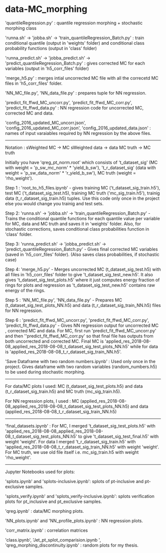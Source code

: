 # data-MC_morphing

'quantileRegression.py' : quantile regression morphing + stochastic morphing class 

'runna.sh' -> 'jobba.sh' -> 'train_quantileRegression_Batch.py' : train conditional quantile (output in 'weights' folder) and conditional class probability functions (output in 'class' folder)

'runna_predict.sh' -> 'jobba_predict.sh' -> 'predict_quantileRegression_Batch.py' : gives corrected MC for each variables (output in 'h5_corr_files' folder)

'merge_h5.py' : merges intial uncorrected MC file with all the correcetd MC files in 'h5_corr_files' folder.

'NN_MC_file.py', 'NN_data_file.py' : prepares tuple for NN regression.

'predict_fit_ffwd_MC_uncorr.py', 'predict_fit_ffwd_MC_corr.py', 'predict_fit_ffwd_data.py' : NN regression code for uncorrected MC, corrected MC and data.

'config_2016_updated_MC_uncorr.json', 'config_2016_updated_MC_corr.json', 'config_2016_updated_data.json' : names of input varaiables required by NN regression by the above files.

-----------------------------------------------------------------------------------------------------------------------------

Notation : sWeighted MC -> MC
           sWeighted data -> data
           MC truth -> MC truth

Initially you have 'qreg_pt_norm.root' which consists of 't_dataset_sig' (MC with weight = 'p_sw_mc_norm' * 'yield_b_sw'), 't_r_dataset_sig' (data with weight = 'p_sw_data_norm' * 'r_yield_b_sw'), MC truth (weight = 'rho_weight').

Step 1 : 'root_to_h5_files.ipynb' - gives training MC ('t_dataset_sig_train.h5'), test MC ('t_dataset_sig_test.h5), training MC truth ('mc_sig_train.h5'), trainig data (t_r_dataset_sig_train.h5) tuples. Use this code only once in the project else you would change you trainig and test sets.

Step 2: 'runna.sh' -> 'jobba.sh' -> 'train_quantileRegression_Batch.py' - Trains the conditional quantile functions for each quantile value per variable for MC, data and MC truth and saves it in 'weights' folder. Also, for stochastic corrections, saves conditional class probabilities function in 'class' folder.

Step 3: 'runna_predict.sh' -> 'jobba_predict.sh' -> 'predict_quantileRegression_Batch.py' - Gives final corrected MC variables (saved in 'h5_corr_files' folder). (Also saves class probabilities, if stochastic case)

Step 4: 'merge_h5.py' - Merges uncorrected MC (t_dataset_sig_test.h5) with all files in 'h5_corr_files' folder to give 't_dataset_sig_test_new.h5'. It also gives 't_dataset_sig_test_plots.h5' where it just computes energy fraction of rings for plots and regression as 't_dataset_sig_test_new.h5' contains raw energy of the rings.

Step 5 : 'NN_MC_file.py', 'NN_data_file.py' - Prepares MC (t_dataset_sig_test_plots_NN.h5) and data (t_r_dataset_sig_train_NN.h5) files for NN regression.

Step 6 : 'predict_fit_ffwd_MC_uncorr.py', 'predict_fit_ffwd_MC_corr.py', 'predict_fit_ffwd_data.py' - Gives NN regression output for uncorrected MC , corrected MC and data. For MC, first run 'predict_fit_ffwd_MC_uncorr.py' and then ''predict_fit_ffwd_MC_corr.py' so that final file has outputs from both uncorrected and corrected MC. Final MC is 'applied_res_2018-08-08_applied_res_2018-08-08_t_dataset_sig_test_plots_NN.h5' while for data is 'applied_res_2018-08-08_t_r_dataset_sig_train_NN.h5'. 

'Save Dataframe with two random numbers.ipynb' : Used only once in the project. Gives dataframe with two random variables (random_numbers.h5) to be used during stochastic morphing.

---------------------------------------------------------------------

For data/MC plots I used: MC (t_dataset_sig_test_plots.h5) and data (t_r_dataset_sig_train.h5) and MC truth (mc_sig_train.h5).

For NN regression plots, I used : MC (applied_res_2018-08-08_applied_res_2018-08-08_t_dataset_sig_test_plots_NN.h5) and data (applied_res_2018-08-08_t_r_dataset_sig_train_NN.h5)

---------------------------------------------------------------------

'final_datasets.ipynb' : For MC, I merged 't_dataset_sig_test_plots.h5' with 'applied_res_2018-08-08_applied_res_2018-08-08_t_dataset_sig_test_plots_NN.h5' to give 't_dataset_sig_test_final.h5' with weight 'weight'. For data I merged 't_r_dataset_sig_train.h5' with 'applied_res_2018-08-08_t_r_dataset_sig_train_NN.h5' with weight 'weight'. For MC truth, we use old file itself i.e. mc_sig_train.h5 with weight 'rho_weight'. 

----------------------------------------------------------------------

Jupyter Notebooks used for plots:

'splots.ipynb' and 'splots-inclusive.ipynb': splots of pt-inclusive and pt-exclusive samples.

'splots_verify.ipynb' and 'splots_verify-inclusive.ipynb': splots verification plots for pt_inclusive and pt_exclusive samples.

'qreg.ipynb' : data/MC morphing plots.

'NN_plots.ipynb' and 'NN_profile_plots.ipynb' : NN regression plots.

'corr_matrix.ipynb' : correlation matrices

'class.ipynb', 'Jet_pt_splot_comparision.ipynb ', 'qreg_morphing_discontinuity.ipynb' : random plots for my thesis.


















 


           

